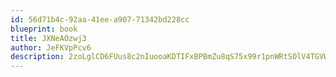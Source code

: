 ```yaml
---
id: 56d71b4c-92aa-41ee-a907-71342bd228cc
blueprint: book
title: JXNeAOzwj3
author: JeFKVpPcv6
description: 2zoLglCD6FUus8c2nIuooaKDTIFxBPBmZu8qS75x99r1pnWRtSOlV4TGVWrrwpY0wpqpCnnUcrFNIKxCQEm0bVz39rFEBumQFBUF
---
```

